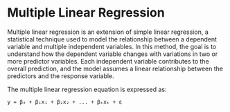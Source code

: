# Multiple Linear Regression

Multiple linear regression is an extension of simple linear regression, a statistical technique used to model the relationship between a dependent variable and multiple independent variables. In this method, the goal is to understand how the dependent variable changes with variations in two or more predictor variables. Each independent variable contributes to the overall prediction, and the model assumes a linear relationship between the predictors and the response variable.

The multiple linear regression equation is expressed as:

```plaintext
y = β₀ + β₁x₁ + β₂x₂ + ... + βₖxₖ + ε
